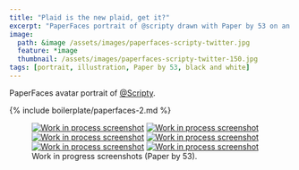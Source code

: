 ```yaml
---
title: "Plaid is the new plaid, get it?"
excerpt: "PaperFaces portrait of @scripty drawn with Paper by 53 on an iPad."
image: 
  path: &image /assets/images/paperfaces-scripty-twitter.jpg 
  feature: *image
  thumbnail: /assets/images/paperfaces-scripty-twitter-150.jpg
tags: [portrait, illustration, Paper by 53, black and white]
---
```


PaperFaces avatar portrait of <a href="http://twitter.com/Scripty">@Scripty</a>.

{% include boilerplate/paperfaces-2.md %}

<figure class="half">
	<a href="/assets/images/paperfaces-scripty-process-1-lg.jpg"><img src="/assets/images/paperfaces-scripty-process-1-600.jpg" alt="Work in process screenshot"></a>
	<a href="/assets/images/paperfaces-scripty-process-2-lg.jpg"><img src="/assets/images/paperfaces-scripty-process-2-600.jpg" alt="Work in process screenshot"></a>
	<a href="/assets/images/paperfaces-scripty-process-3-lg.jpg"><img src="/assets/images/paperfaces-scripty-process-3-600.jpg" alt="Work in process screenshot"></a>
	<a href="/assets/images/paperfaces-scripty-process-4-lg.jpg"><img src="/assets/images/paperfaces-scripty-process-4-600.jpg" alt="Work in process screenshot"></a>
	<a href="/assets/images/paperfaces-scripty-process-5-lg.jpg"><img src="/assets/images/paperfaces-scripty-process-5-600.jpg" alt="Work in process screenshot"></a>
	<a href="/assets/images/paperfaces-scripty-process-6-lg.jpg"><img src="/assets/images/paperfaces-scripty-process-6-600.jpg" alt="Work in process screenshot"></a>
	<figcaption>Work in progress screenshots (Paper by 53).</figcaption>
</figure>
